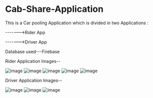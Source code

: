# Cab-Share-Application

This is a Car pooling Application which is divided in two Applications :

------->Rider App

------->Driver App

Database used---Firebase

Rider Application Images--

![image](https://user-images.githubusercontent.com/108078148/206920966-7a1ef965-84b3-4c3d-9036-c4dd1bdfd07c.png)
![image](https://user-images.githubusercontent.com/108078148/206920986-2a830e62-468a-47b9-9834-662db4b541a6.png)
![image](https://user-images.githubusercontent.com/108078148/206920999-ed983693-3c09-4654-a998-a486a66a843d.png)
![image](https://user-images.githubusercontent.com/108078148/206921013-d0468637-adce-4aec-9e66-9be4ce6b4242.png)
![image](https://user-images.githubusercontent.com/108078148/206921021-754a50b4-bce5-402b-89da-1dfe32a05a43.png)


Driver Application Images--

![image](https://user-images.githubusercontent.com/108078148/206921063-7e0d302f-6cd8-45c9-aa35-7a89bce74fb4.png)
![image](https://user-images.githubusercontent.com/108078148/206921069-26876faf-962b-4ce0-9c29-d6a3329399e5.png)
![image](https://user-images.githubusercontent.com/108078148/206921065-c41615e1-b5ed-4701-849e-ace20f643100.png)



